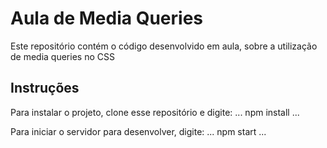 # Aula de Media Queries
Este repositório contém o código desenvolvido em aula, sobre a utilização de media queries no CSS

## Instruções
Para instalar o projeto, clone esse repositório e digite:
...
npm install
...

Para iniciar o servidor para desenvolver, digite:
...
npm start
...